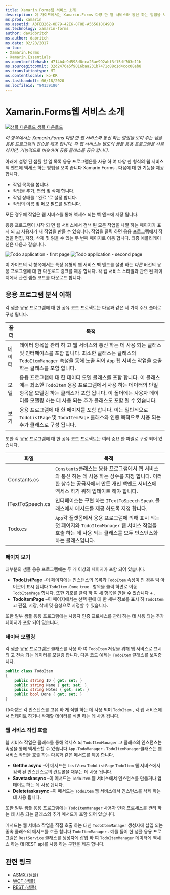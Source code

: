 ```yaml
---
title: Xamarin.Forms웹 서비스 소개
description: 이 가이드에서는 Xamarin.Forms 다양 한 웹 서비스와 통신 하는 방법을 보여 주는 샘플 응용 프로그램의 연습을 제공 합니다. 각 웹 서비스는 별도의 샘플 응용 프로그램을 사용 하지만, 기능적으로 비슷하며 공통 클래스를 공유 합니다.
ms.prod: xamarin
ms.assetid: A3FEB262-0D79-42E6-8F8B-A565618C490B
ms.technology: xamarin-forms
author: davidbritch
ms.author: dabritch
ms.date: 02/28/2017
no-loc:
- Xamarin.Forms
- Xamarin.Essentials
ms.openlocfilehash: d714b4c9d598d8cca26ae992abf3f15df703d11b
ms.sourcegitcommit: 32d2476a5f9016baa231b7471c88c1d4ccc08eb8
ms.translationtype: MT
ms.contentlocale: ko-KR
ms.lasthandoff: 06/18/2020
ms.locfileid: "84139180"
---
```

# <a name="xamarinforms-web-services-introduction"></a>Xamarin.Forms웹 서비스 소개

[![샘플 다운로드](~/media/shared/download.png) 샘플 다운로드](https://docs.microsoft.com/samples/xamarin/xamarin-forms-samples/webservices-todorest)

_이 항목에서는 Xamarin.Forms 다양 한 웹 서비스와 통신 하는 방법을 보여 주는 샘플 응용 프로그램의 연습을 제공 합니다. 각 웹 서비스는 별도의 샘플 응용 프로그램을 사용 하지만, 기능적으로 비슷하며 공통 클래스를 공유 합니다._

아래에 설명 된 샘플 할 일 목록 응용 프로그램은를 사용 하 여 다양 한 형식의 웹 서비스 백 엔드에 액세스 하는 방법을 보여 줍니다 Xamarin.Forms . 다음에 대 한 기능을 제공 합니다.

- 작업 목록을 봅니다.
- 작업을 추가, 편집 및 삭제 합니다.
- 작업 상태를 ' 완료 '로 설정 합니다.
- 작업의 이름 및 메모 필드를 말합니다.

모든 경우에 작업은 웹 서비스를 통해 액세스 되는 백 엔드에 저장 됩니다.

응용 프로그램이 시작 되 면 웹 서비스에서 검색 된 모든 작업을 나열 하는 페이지가 표시 되 고 사용자가 새 작업을 만들 수 있습니다. 작업을 클릭 하면 응용 프로그램에서 작업을 편집, 저장, 삭제 및 읽을 수 있는 두 번째 페이지로 이동 합니다. 최종 애플리케이션은 다음과 같습니다.

![](introduction-images/app-example-1.png "Todo application - first page")
![](introduction-images/app-example-2.png "Todo application - second page")

이 가이드의 각 항목에서는 특정 유형의 웹 서비스 백 엔드를 설명 하는 *다른* 버전의 응용 프로그램에 대 한 다운로드 링크를 제공 합니다. 각 웹 서비스 스타일과 관련 된 페이지에서 관련 샘플 코드를 다운로드 합니다.

## <a name="understand-the-application-anatomy"></a>응용 프로그램 분석 이해

각 샘플 응용 프로그램에 대 한 공유 코드 프로젝트는 다음과 같은 세 가지 주요 폴더로 구성 됩니다.

|폴더|목적|
|--- |--- |
|데이터|데이터 항목을 관리 하 고 웹 서비스와 통신 하는 데 사용 되는 클래스 및 인터페이스를 포함 합니다. 최소한 클래스는 클래스의 `TodoItemManager` 속성을 통해 노출 되어 `App` 웹 서비스 작업을 호출 하는 클래스를 포함 합니다.|
|모델|응용 프로그램에 대 한 데이터 모델 클래스를 포함 합니다. 이 클래스에는 최소한 `TodoItem` 응용 프로그램에서 사용 하는 데이터의 단일 항목을 모델링 하는 클래스가 포함 됩니다. 이 폴더에는 사용자 데이터를 모델링 하는 데 사용 되는 추가 클래스도 포함 될 수 있습니다.|
|보기|응용 프로그램에 대 한 페이지를 포함 합니다. 이는 일반적으로 `TodoListPage` 및 `TodoItemPage` 클래스와 인증 목적으로 사용 되는 추가 클래스로 구성 됩니다.|

또한 각 응용 프로그램에 대 한 공유 코드 프로젝트는 여러 중요 한 파일로 구성 되어 있습니다.

|파일|목적|
|--- |--- |
|Constants.cs|`Constants`클래스는 응용 프로그램에서 웹 서비스와 통신 하는 데 사용 하는 상수를 지정 합니다. 이러한 상수는 공급자에서 만든 개인 백엔드 서비스에 액세스 하기 위해 업데이트 해야 합니다.|
|ITextToSpeech.cs|인터페이스는 구현 하는 `ITextToSpeech` `Speak` 클래스에서 메서드를 제공 하도록 지정 합니다.|
|Todo.cs|`App`각 플랫폼에서 응용 프로그램에 의해 표시 되는 첫 페이지와 `TodoItemManager` 웹 서비스 작업을 호출 하는 데 사용 되는 클래스를 모두 인스턴스화하는 클래스입니다.|

### <a name="view-pages"></a>페이지 보기

대부분의 샘플 응용 프로그램에는 두 개 이상의 페이지가 포함 되어 있습니다.

- **TodoListPage** –이 페이지에는 인스턴스의 목록과 `TodoItem` 속성이 인 경우 틱 아이콘이 표시 됩니다 `TodoItem.Done` `true` . 항목을 클릭 하면로 이동 `TodoItemPage` 합니다. 또한 기호를 클릭 하 여 새 항목을 만들 수 있습니다 *+* .
- **TodoItemPage** –이 페이지에서는 선택 된에 대 한 세부 정보를 표시 하 `TodoItem` 고 편집, 저장, 삭제 및 음성으로 지정할 수 있습니다.

또한 일부 샘플 응용 프로그램에는 사용자 인증 프로세스를 관리 하는 데 사용 되는 추가 페이지가 포함 되어 있습니다.

### <a name="model-the-data"></a>데이터 모델링

각 샘플 응용 프로그램은 클래스를 사용 하 여 `TodoItem` 저장을 위해 웹 서비스로 표시 되 고 전송 되는 데이터를 모델링 합니다. 다음 코드 예제는 `TodoItem` 클래스를 보여줍니다.

```csharp
public class TodoItem
{
    public string ID { get; set; }
    public string Name { get; set; }
    public string Notes { get; set; }
    public bool Done { get; set; }
}
```

`ID`속성은 각 인스턴스를 고유 하 게 식별 하는 데 사용 되며 `TodoItem` , 각 웹 서비스에서 업데이트 하거나 삭제할 데이터를 식별 하는 데 사용 됩니다.

### <a name="invoke-web-service-operations"></a>웹 서비스 작업 호출

웹 서비스 작업은 클래스를 통해 액세스 되 `TodoItemManager` 고 클래스의 인스턴스는 속성을 통해 액세스할 수 있습니다 `App.TodoManager` . `TodoItemManager`클래스는 웹 서비스 작업을 호출 하는 다음과 같은 메서드를 제공 합니다.

- **Getthe async** -이 메서드는 `ListView` `TodoListPage` `TodoItem` 웹 서비스에서 검색 된 인스턴스로의 컨트롤을 채우는 데 사용 됩니다.
- **Savetaskasync** –이 메서드는 `TodoItem` 웹 서비스에서 인스턴스를 만들거나 업데이트 하는 데 사용 됩니다.
- **Deletetaskasync** –이 메서드는 `TodoItem` 웹 서비스에서 인스턴스를 삭제 하는 데 사용 됩니다.

또한 일부 샘플 응용 프로그램에는 `TodoItemManager` 사용자 인증 프로세스를 관리 하는 데 사용 되는 클래스의 추가 메서드가 포함 되어 있습니다.

메서드는 웹 서비스 작업을 직접 호출 하는 대신 `TodoItemManager` 생성자에 삽입 되는 종속 클래스의 메서드를 호출 합니다 `TodoItemManager` . 예를 들어 한 샘플 응용 프로그램은 `RestService` 클래스를 생성자에 삽입 하 여 `TodoItemManager` 데이터에 액세스 하는 데 REST api를 사용 하는 구현을 제공 합니다.

## <a name="related-links"></a>관련 링크

- [ASMX (샘플)](https://docs.microsoft.com/samples/xamarin/xamarin-forms-samples/webservices-todoasmx)
- [WCF (샘플)](https://docs.microsoft.com/samples/xamarin/xamarin-forms-samples/webservices-todowcf)
- [REST (샘플)](https://docs.microsoft.com/samples/xamarin/xamarin-forms-samples/webservices-todorest)

